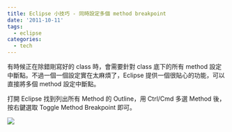 ```yaml
---
title: Eclipse 小技巧 - 同時設定多個 method breakpoint
date: '2011-10-11'
tags:
  - eclipse
categories:
  - tech
---
```

有時候正在除錯剛寫好的 class 時，會需要針對 class 底下的所有 method 設定中斷點。不過一個一個設定實在太麻煩了，Eclipse 提供一個很貼心的功能，可以直接將多個 method 設定中斷點。  
  
打開 Eclipse 找到列出所有 Method 的 Outline，用 Ctrl/Cmd 多選 Method 後，按右鍵選取 Toggle Method Breakpoint 即可。  
  

[![](http://4.bp.blogspot.com/-mpDU5N24xrA/TpPpTARkALI/AAAAAAAALA4/wEFhAkOqNmU/s1600/eclipse.png)](images/0.png)